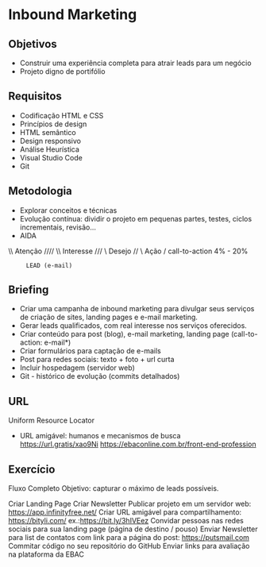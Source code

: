 
# Inbound Marketing

## Objetivos
- Construir uma experiência completa para atrair leads para um negócio
- Projeto digno de portifólio

## Requisitos
- Codificação HTML e CSS
- Princípios de design
- HTML semântico
- Design responsivo
- Análise Heurística
- Visual Studio Code
- Git

## Metodologia
- Explorar conceitos e técnicas
- Evolução contínua: dividir o projeto em pequenas partes, testes, ciclos incrementais, revisão...
- AIDA

\\\\    Atenção    ////
 \\\   Interesse  ///
   \\   Desejo   //
     \   Ação   /           call-to-action 4% - 20%

         LEAD (e-mail)

## Briefing
- Criar uma campanha de inbound marketing para divulgar seus serviços de criação de sites, landing pages e e-mail marketing.
- Gerar leads qualificados, com real interesse nos serviços oferecidos.
- Criar conteúdo para post (blog), e-mail marketing, landing page (call-to-action: e-mail*)
- Criar formulários para captação de e-mails
- Post para redes sociais: texto + foto + url curta
- Incluir hospedagem (servidor web)
- Git - histórico de evolução (commits detalhados)

## URL
Uniform Resource Locator

- URL amigável: humanos e mecanismos de busca https://url.gratis/xao9Ni https://ebaconline.com.br/front-end-profession

## Exercício
Fluxo Completo Objetivo: capturar o máximo de leads possíveis.

Criar Landing Page
Criar Newsletter
Publicar projeto em um servidor web: https://app.infinityfree.net/
Criar URL amigável para compartilhamento: https://bityli.com/ ex.:https://bit.ly/3hIVEez
Convidar pessoas nas redes sociais para sua landing page (página de destino / pouso)
Enviar Newsletter para list de contatos com link para a página do post: https://putsmail.com
Commitar código no seu repositório do GitHub
Enviar links para avaliação na plataforma da EBAC